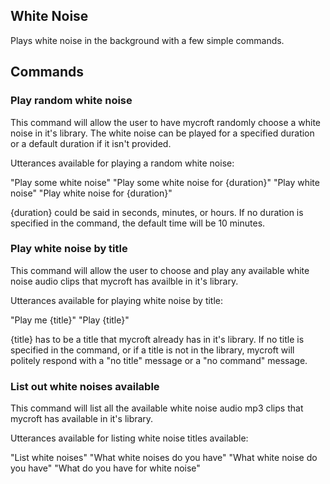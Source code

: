 ## White Noise
Plays white noise in the background with a few simple commands. 

## Commands
### Play random white noise

This command will allow the user to have mycroft randomly choose a white noise in it's library. The white noise can be played for a specified duration or a default duration if it isn't provided.

Utterances available for playing a random white noise:

"Play some white noise"
"Play some white noise for {duration}"
"Play white noise"
"Play white noise for {duration}"

{duration} could be said in seconds, minutes, or hours. If no duration is specified in the command, the default time will be 10 minutes. 


### Play white noise by title

This command will allow the user to choose and play any available white noise audio clips that mycroft has availble in it's library.

Utterances available for playing white noise by title:

"Play me {title}"
"Play {title}"

{title} has to be a title that mycroft already has in it's library. If no title is specified in the command, or if a title is not in the library, mycroft will politely respond with a "no title" message or a "no command" message.

### List out white noises available

This command will list all the available white noise audio mp3 clips that mycroft has available in it's library.

Utterances available for listing white noise titles available:

"List white noises"
"What white noises do you have"
"What white noise do you have"
"What do you have for white noise"
